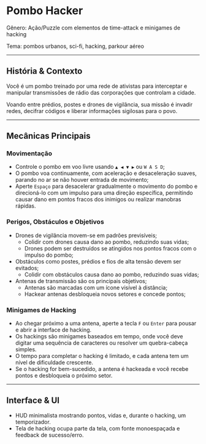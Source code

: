# Pombo Hacker

Gênero: Ação/Puzzle com elementos de time-attack e minigames de hacking

Tema: pombos urbanos, sci-fi, hacking, parkour aéreo

---

## História & Contexto

Você é um pombo treinado por uma rede de ativistas para interceptar e manipular transmissões de rádio das corporações que controlam a cidade.

Voando entre prédios, postes e drones de vigilância, sua missão é invadir redes, decifrar códigos e liberar informações sigilosas para o povo.

---

## Mecânicas Principais

### Movimentação

- Controle o pombo em voo livre usando `▲ ◀ ▼ ▶` ou `W A S D`;
- O pombo voa continuamente, com aceleração e desaceleração suaves, parando no ar se não houver entrada de movimento;
- Aperte `Espaço` para desacelerar gradualmente o movimento do pombo e direcioná-lo com um impulso para uma direção específica, permitindo causar dano em pontos fracos dos inimigos ou realizar manobras rápidas.

### Perigos, Obstáculos e Objetivos

- Drones de vigilância movem-se em padrões previsíveis;
  - Colidir com drones causa dano ao pombo, reduzindo suas vidas;
  - Drones podem ser destruídos se atingidos nos pontos fracos com o impulso do pombo;
- Obstáculos como postes, prédios e fios de alta tensão devem ser evitados;
  - Colidir com obstáculos causa dano ao pombo, reduzindo suas vidas;
- Antenas de transmissão são os principais objetivos;
  - Antenas são marcadas com um ícone visível à distância;
  - Hackear antenas desbloqueia novos setores e concede pontos;

### Minigames de Hacking

- Ao chegar próximo a uma antena, aperte a tecla `F` ou `Enter` para pousar e abrir a interface de hacking.
- Os hackings são minigames baseados em tempo, onde você deve digitar uma sequência de caracteres ou resolver um quebra-cabeça simples.
- O tempo para completar o hacking é limitado, e cada antena tem um nível de dificuldade crescente.
- Se o hacking for bem-sucedido, a antena é hackeada e você recebe pontos e desbloqueia o próximo setor.

---

## Interface & UI

- HUD minimalista mostrando pontos, vidas e, durante o hacking, um temporizador.
- Tela de hacking ocupa parte da tela, com fonte monoespaçada e feedback de sucesso/erro.

